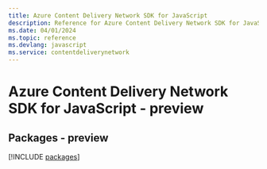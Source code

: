 ```yaml
---
title: Azure Content Delivery Network SDK for JavaScript
description: Reference for Azure Content Delivery Network SDK for JavaScript
ms.date: 04/01/2024
ms.topic: reference
ms.devlang: javascript
ms.service: contentdeliverynetwork
---
```

# Azure Content Delivery Network SDK for JavaScript - preview
## Packages - preview
[!INCLUDE [packages](content-delivery-network-index.md)]